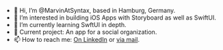 - 👋 Hi, I’m @MarvinAtSyntax, based in Hamburg, Germany.
- 👀 I’m interested in building iOS Apps with Storyboard as well as SwiftUI.
- 🌱 I’m currently learning SwftUI in depth.
- 💞️ Current project: An app for a social organization.
- 📫 How to reach me: [On LinkedIn](https://www.linkedin.com/in/9316) or [via mail](mailto:marvin.gatermann@syntax-institut.de).

<!---
MarvinAtSyntax/MarvinAtSyntax is a ✨ special ✨ repository because its `README.md` (this file) appears on your GitHub profile.
You can click the Preview link to take a look at your changes.
--->
